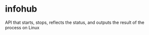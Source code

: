 # infohub
API that starts, stops, reflects the status, and outputs the result of the process on Linux

